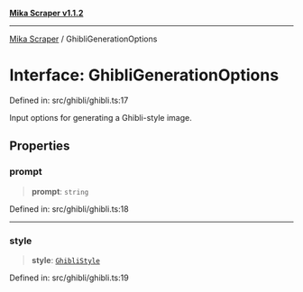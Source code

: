 [**Mika Scraper v1.1.2**](../README.md)

***

[Mika Scraper](../README.md) / GhibliGenerationOptions

# Interface: GhibliGenerationOptions

Defined in: src/ghibli/ghibli.ts:17

Input options for generating a Ghibli-style image.

## Properties

### prompt

> **prompt**: `string`

Defined in: src/ghibli/ghibli.ts:18

***

### style

> **style**: [`GhibliStyle`](../type-aliases/GhibliStyle.md)

Defined in: src/ghibli/ghibli.ts:19
